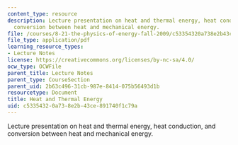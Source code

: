 ```yaml
---
content_type: resource
description: Lecture presentation on heat and thermal energy, heat conduction, and
  conversion between heat and mechanical energy.
file: /courses/8-21-the-physics-of-energy-fall-2009/c53354320a738e2b43ce891740f1c79a_MIT8_21s09_lec04.pdf
file_type: application/pdf
learning_resource_types:
- Lecture Notes
license: https://creativecommons.org/licenses/by-nc-sa/4.0/
ocw_type: OCWFile
parent_title: Lecture Notes
parent_type: CourseSection
parent_uid: 2b63c496-31cb-987e-8414-075b56493d1b
resourcetype: Document
title: Heat and Thermal Energy
uid: c5335432-0a73-8e2b-43ce-891740f1c79a
---
```

Lecture presentation on heat and thermal energy, heat conduction, and conversion between heat and mechanical energy.